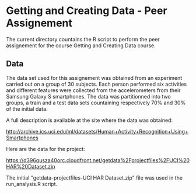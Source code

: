 Getting and Creating Data - Peer Assignement
===
The current directory countains the R script to perform the peer assignement for the course Getting and Creating Data course.

## Data
The data set used for this assignement was obtained from an experiment carried out on a group of 30 subjects. Each person performed six activities and different features were collected from the accelerometers from their Samsung Galaxy S smartphones. The data was partitionned into two groups, a train and a test data sets countaining respectively 70% and 30% of the initial data.

A full description is available at the site where the data was obtained: 

http://archive.ics.uci.edu/ml/datasets/Human+Activity+Recognition+Using+Smartphones 

Here are the data for the project: 

https://d396qusza40orc.cloudfront.net/getdata%2Fprojectfiles%2FUCI%20HAR%20Dataset.zip 

The initial "getdata-projectfiles-UCI HAR Dataset.zip" file was used in the run_analysis.R script. 
